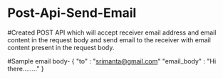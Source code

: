 # Post-Api-Send-Email
#Created POST API which will accept receiver email address and email content in the request body and send email to the receiver with email content present in the request body.

#Sample email body-
{
      "to" : "srimanta@gmail.com"
      "email_body" : "Hi there........"
}

